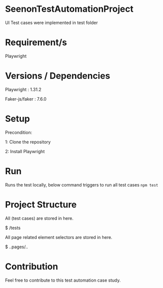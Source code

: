 # SeenonTestAutomationProject

UI Test cases were implemented in test folder

# Requirement/s

Playwright

# Versions / Dependencies

Playwright : 1.31.2

Faker-js/faker : 7.6.0

# Setup

Precondition:

1: Clone the repository

2: Install Playwright

# Run

Runs the test locally, below command triggers to run all test cases
``` npm test ```

 
# Project Structure

All (test cases) are stored in here.   

$ /tests  

All page related element selectors are stored in here.  

$ ..pages/..

# Contribution

Feel free to contribute to this test automation case study.
